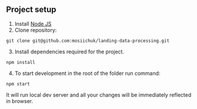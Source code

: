 
## Project setup
1. Install [Node JS](https://nodejs.org/uk/)
2. Clone repository: 
```
git clone git@github.com:mosiichuk/landing-data-processing.git
```
3. Install dependencies required for the project.
```
npm install
```
4. To start development in the root of the folder run command:
```
npm start
```
It will run local dev server and all your changes will be immediately reflected in browser.
